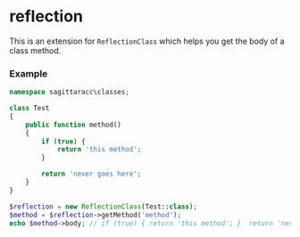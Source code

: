# reflection

This is an extension for `ReflectionClass` which helps you get the body of a class method.

### Example

```php
namespace sagittaracc\classes;

class Test
{
    public function method()
    {
        if (true) {
            return 'this method';
        }

        return 'never goes here';
    }
}
```

```php
$reflection = new ReflectionClass(Test::class);
$method = $reflection->getMethod('method');
echo $method->body; // if (true) { return 'this method'; }  return 'never goes here';
```
